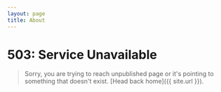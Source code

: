 ```yaml
---
layout: page
title: About
---
```



# 503: Service Unavailable
> Sorry, you are trying to reach unpublished page or it's pointing to something that doesn't exist. [Head back home]({{ site.url }}).
